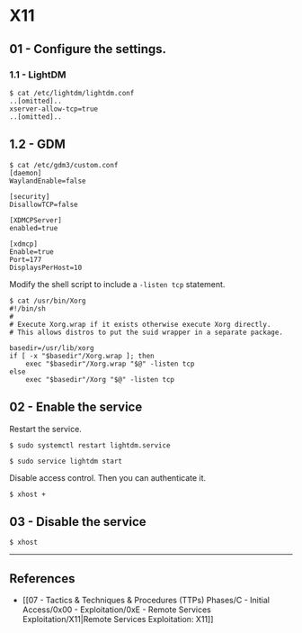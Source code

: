 # X11

## 01 - Configure the settings.

### 1.1 - LightDM

```
$ cat /etc/lightdm/lightdm.conf
..[omitted]..
xserver-allow-tcp=true
..[omitted]..
```

## 1.2 - GDM

```
$ cat /etc/gdm3/custom.conf
[daemon]
WaylandEnable=false
 
[security]
DisallowTCP=false
 
[XDMCPServer]
enabled=true
 
[xdmcp]
Enable=true
Port=177
DisplaysPerHost=10
```

Modify the shell script to include a `-listen tcp` statement.

```
$ cat /usr/bin/Xorg
#!/bin/sh
#
# Execute Xorg.wrap if it exists otherwise execute Xorg directly.
# This allows distros to put the suid wrapper in a separate package.
 
basedir=/usr/lib/xorg
if [ -x "$basedir"/Xorg.wrap ]; then
    exec "$basedir"/Xorg.wrap "$@" -listen tcp
else
    exec "$basedir"/Xorg "$@" -listen tcp
```

## 02 - Enable the service

Restart the service.

```
$ sudo systemctl restart lightdm.service

$ sudo service lightdm start
```

Disable access control. Then you can authenticate it.

```
$ xhost +
```

## 03 - Disable the service

```
$ xhost
```

---
## References

- [[07 - Tactics & Techniques & Procedures (TTPs) Phases/C - Initial Access/0x00 - Exploitation/0xE - Remote Services Exploitation/X11|Remote Services Exploitation: X11]]